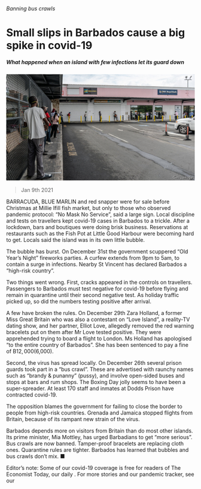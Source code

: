 ###### Banning bus crawls

# Small slips in Barbados cause a big spike in covid-19 

##### What happened when an island with few infections let its guard down 

![image](images/20210109_amp501.jpg) 

> Jan 9th 2021 


BARRACUDA, BLUE MARLIN and red snapper were for sale before Christmas at Millie Ifill fish market, but only to those who observed pandemic protocol: “No Mask No Service”, said a large sign. Local discipline and tests on travellers kept covid-19 cases in Barbados to a trickle. After a lockdown, bars and boutiques were doing brisk business. Reservations at restaurants such as the Fish Pot at Little Good Harbour were becoming hard to get. Locals said the island was in its own little bubble.


The bubble has burst. On December 31st the government scuppered “Old Year’s Night” fireworks parties. A curfew extends from 9pm to 5am, to contain a surge in infections. Nearby St Vincent has declared Barbados a “high-risk country”.



Two things went wrong. First, cracks appeared in the controls on travellers. Passengers to Barbados must test negative for covid-19 before flying and remain in quarantine until their second negative test. As holiday traffic picked up, so did the numbers testing positive after arrival.


A few have broken the rules. On December 29th Zara Holland, a former Miss Great Britain who was also a contestant on “Love Island”, a reality-TV dating show, and her partner, Elliot Love, allegedly removed the red warning bracelets put on them after Mr Love tested positive. They were apprehended trying to board a flight to London. Ms Holland has apologised “to the entire country of Barbados”. She has been sentenced to pay a fine of B$12,000 ($6,000).


Second, the virus has spread locally. On December 26th several prison guards took part in a “bus crawl”. These are advertised with raunchy names such as “brandy &amp; punanny” (pussy), and involve open-sided buses and stops at bars and rum shops. The Boxing Day jolly seems to have been a super-spreader. At least 170 staff and inmates at Dodds Prison have contracted covid-19.


The opposition blames the government for failing to close the border to people from high-risk countries. Grenada and Jamaica stopped flights from Britain, because of its rampant new strain of the virus.


Barbados depends more on visitors from Britain than do most other islands. Its prime minister, Mia Mottley, has urged Barbadians to get “more serious”. Bus crawls are now banned. Tamper-proof bracelets are replacing cloth ones. Quarantine rules are tighter. Barbados has learned that bubbles and bus crawls don’t mix. ■


Editor’s note: Some of our covid-19 coverage is free for readers of The Economist Today, our daily . For more stories and our pandemic tracker, see our 

